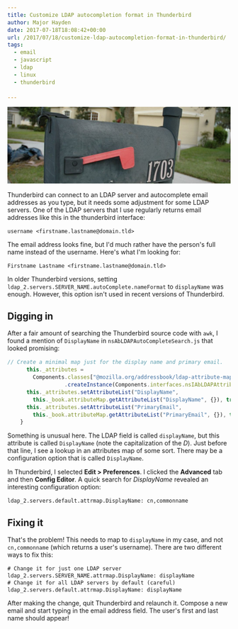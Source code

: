 ```yaml
---
title: Customize LDAP autocompletion format in Thunderbird
author: Major Hayden
date: 2017-07-18T18:08:42+00:00
url: /2017/07/18/customize-ldap-autocompletion-format-in-thunderbird/
tags:
  - email
  - javascript
  - ldap
  - linux
  - thunderbird

---
```

![1]

Thunderbird can connect to an LDAP server and autocomplete email addresses as you type, but it needs some adjustment for some LDAP servers. One of the LDAP servers that I use regularly returns email addresses like this in the thunderbird interface:

```
username <firstname.lastname@domain.tld>
```

The email address looks fine, but I'd much rather have the person's full name instead of the username. Here's what I'm looking for:

```
Firstname Lastname <firstname.lastname@domain.tld>
```

In older Thunderbird versions, setting `ldap_2.servers.SERVER_NAME.autoComplete.nameFormat` to `displayName` was enough. However, this option isn't used in recent versions of Thunderbird.

## Digging in

After a fair amount of searching the Thunderbird source code with `awk`, I found a mention of `DisplayName` in `nsAbLDAPAutoCompleteSearch.js` that looked promising:

```javascript
// Create a minimal map just for the display name and primary email.
      this._attributes =
        Components.classes["@mozilla.org/addressbook/ldap-attribute-map;1"]
                  .createInstance(Components.interfaces.nsIAbLDAPAttributeMap);
      this._attributes.setAttributeList("DisplayName",
        this._book.attributeMap.getAttributeList("DisplayName", {}), true);
      this._attributes.setAttributeList("PrimaryEmail",
        this._book.attributeMap.getAttributeList("PrimaryEmail", {}), true);
    }
```

Something is unusual here. The LDAP field is called `displayName`, but this attribute is called `DisplayName` (note the capitalization of the _D_). Just before that line, I see a lookup in an attributes map of some sort. There may be a configuration option that is called `DisplayName`.

In Thunderbird, I selected **Edit > Preferences**. I clicked the **Advanced** tab and then **Config Editor**. A quick search for _DisplayName_ revealed an interesting configuration option:

```
ldap_2.servers.default.attrmap.DisplayName: cn,commonname
```

## Fixing it

That's the problem! This needs to map to `displayName` in my case, and not `cn,commonname` (which returns a user's username). There are two different ways to fix this:

```
# Change it for just one LDAP server
ldap_2.servers.SERVER_NAME.attrmap.DisplayName: displayName
# Change it for all LDAP servers by default (careful)
ldap_2.servers.default.attrmap.DisplayName: displayName
```

After making the change, quit Thunderbird and relaunch it. Compose a new email and start typing in the email address field. The user's first and last name should appear!

 [1]: /wp-content/uploads/2017/07/1280px-Mailbox_USA-e1500401199427.jpg

